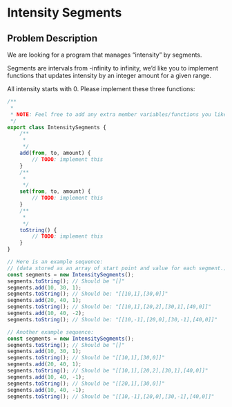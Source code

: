 # Intensity Segments

## Problem Description

We are looking for a program that manages “intensity” by segments.

Segments are intervals from -infinity to infinity, we’d like you to implement functions that updates intensity by an integer amount for a given range.

All intensity starts with 0. Please implement these three functions:

```javascript
/**
 *
 * NOTE: Feel free to add any extra member variables/functions you like.
 */
export class IntensitySegments {
    /**
     *
     */
    add(from, to, amount) {
        // TODO: implement this
    }
    /**
     *
     */
    set(from, to, amount) {
        // TODO: implement this
    }
    /**
     *
     */
    toString() {
        // TODO: implement this
    }
}

// Here is an example sequence:
// (data stored as an array of start point and value for each segment.)
const segments = new IntensitySegments();
segments.toString(); // Should be "[]"
segments.add(10, 30, 1);
segments.toString(); // Should be: "[[10,1],[30,0]]"
segments.add(20, 40, 1);
segments.toString(); // Should be: "[[10,1],[20,2],[30,1],[40,0]]"
segments.add(10, 40, -2);
segments.toString(); // Should be: "[[10,-1],[20,0],[30,-1],[40,0]]"

// Another example sequence:
const segments = new IntensitySegments();
segments.toString(); // Should be "[]"
segments.add(10, 30, 1);
segments.toString(); // Should be "[[10,1],[30,0]]"
segments.add(20, 40, 1);
segments.toString(); // Should be "[[10,1],[20,2],[30,1],[40,0]]"
segments.add(10, 40, -1);
segments.toString(); // Should be "[[20,1],[30,0]]"
segments.add(10, 40, -1);
segments.toString(); // Should be "[[10,-1],[20,0],[30,-1],[40,0]]"
```
